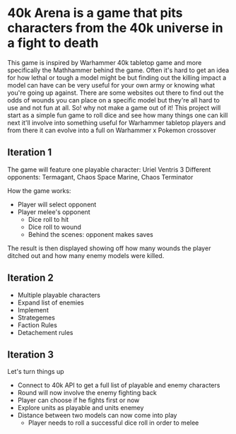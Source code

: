 # 40k Arena is a game that pits characters from the 40k universe in a fight to death

This game is inspired by Warhammer 40k tabletop game and more specifically the Mathhammer behind the game. Often it's hard to get an idea for how lethal or tough a model might be but finding out the killing impact a model can have can be very useful for your own army or knowing what you're going up against. There are some websites out there to find out the odds of wounds you can place on a specific model but they're all hard to use and not fun at all. So! why not make a game out of it! This project will start as a simple fun game to roll dice and see how many things one can kill next it'll involve into something useful for Warhammer tabletop players and from there it can evolve into a full on Warhammer x Pokemon crossover

 ## Iteration 1

 The game will feature one playable character: Uriel Ventris
 3 Different opponents: Termagant, Chaos Space Marine, Chaos Terminator

 How the game works:

 - Player will select opponent
 - Player melee's opponent
   - Dice roll to hit
   - Dice roll to wound
   - Behind the scenes: opponent makes saves

 The result is then displayed showing off how many wounds the player ditched out and how many enemy models were killed.


## Iteration 2
- Multiple playable characters
- Expand list of enemies
- Implement
 - Strategemes
 - Faction Rules
 - Detachement rules

## Iteration 3

 Let's turn things up
 - Connect to 40k API to get a full list of playable and enemy characters
 - Round will now involve the enemy fighting back
 - Player can choose if he fights first or now
 - Explore units as playable and units enemey
 - Distance between two models can now come into play
   - Player needs to roll a successful dice roll in order to melee
